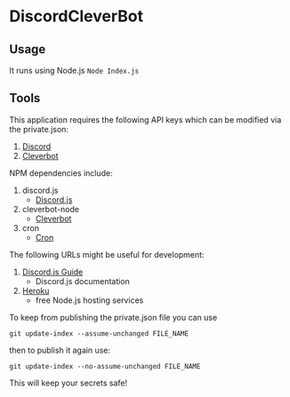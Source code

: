 # DiscordCleverBot

## Usage
It runs using Node.js
	`Node Index.js`

## Tools
This application requires the following API keys which can be modified via the private.json:

1. [Discord](https://discordapp.com/developers/applications/me)
2. [Cleverbot](https://www.cleverbot.com/api/)

NPM dependencies include:

1. discord.js
	* [Discord.js](https://github.com/hydrabolt/discord.js)
2. cleverbot-node
	* [Cleverbot](https://github.com/dtesler/node-cleverbot)
3. cron
	* [Cron](https://github.com/kelektiv/node-cron)

The following URLs might be useful for development:

1. [Discord.js Guide](https://discord.js.org/#/docs/main/stable/general/welcome)
	* Discord.js documentation
2. [Heroku](https://www.heroku.com)
	* free Node.js hosting services


To keep from publishing the private.json file you can use

`git update-index --assume-unchanged FILE_NAME`

then to publish it again use:

`git update-index --no-assume-unchanged FILE_NAME`

This will keep your secrets safe!